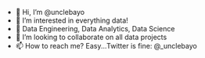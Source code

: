 - 👋 Hi, I’m @unclebayo
- 👀 I’m interested in everything data!
- 🌱 Data Engineering, Data Analytics, Data Science
- 💞️ I’m looking to collaborate on all data projects
- 📫 How to reach me? Easy...Twitter is fine: @_unclebayo


